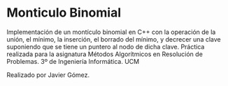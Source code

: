 # Monticulo Binomial
Implementación de un montículo binomial en C++ con la operación de la unión, el mínimo, la inserción, el borrado del mínimo, y decrecer una clave suponiendo que se tiene un puntero al nodo de dicha clave. Práctica realizada para la asignatura Métodos Algorítmicos en Resolución de Problemas. 3º de Ingeniería Informática. UCM

Realizado por Javier Gómez.
